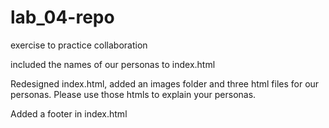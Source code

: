 # lab_04-repo

exercise to practice collaboration

included the names of our personas to index.html

Redesigned index.html, added an images folder and three html files for our personas. Please use those htmls to explain your personas.

Added a footer in index.html